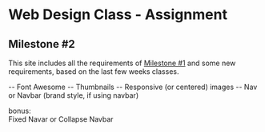 # Web Design Class - Assignment

## Milestone #2  
This site includes all the requirements of [Milestone #1](bootstrap-basic-site.md) and some new requirements, based on the last few weeks classes.

-- Font Awesome
-- Thumbnails
-- Responsive (or centered) images 
-- Nav or Navbar (brand style, if using navbar)

bonus:  
Fixed Navar or Collapse Navbar
 
